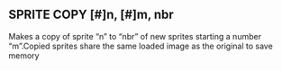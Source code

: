 ## SPRITE COPY [#]n, [#]m, nbr

Makes a copy of sprite “n” to “nbr” of new sprites starting a number “m”.Copied sprites share the same loaded image as the original to save memory